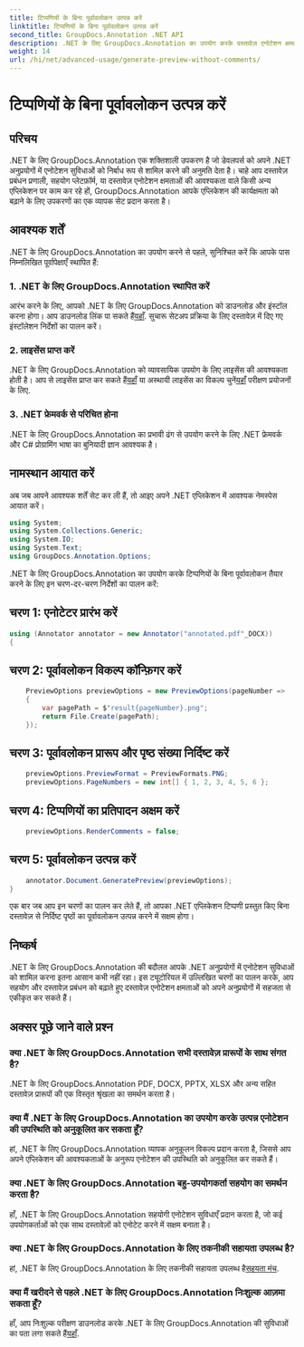 ```yaml
---
title: टिप्पणियों के बिना पूर्वावलोकन उत्पन्न करें
linktitle: टिप्पणियों के बिना पूर्वावलोकन उत्पन्न करें
second_title: GroupDocs.Annotation .NET API
description: .NET के लिए GroupDocs.Annotation का उपयोग करके दस्तावेज़ एनोटेशन क्षमताओं को अपने .NET अनुप्रयोगों में सहजता से एकीकृत करने का तरीका जानें।
weight: 14
url: /hi/net/advanced-usage/generate-preview-without-comments/
---
```


# टिप्पणियों के बिना पूर्वावलोकन उत्पन्न करें

## परिचय
.NET के लिए GroupDocs.Annotation एक शक्तिशाली उपकरण है जो डेवलपर्स को अपने .NET अनुप्रयोगों में एनोटेशन सुविधाओं को निर्बाध रूप से शामिल करने की अनुमति देता है। चाहे आप दस्तावेज़ प्रबंधन प्रणाली, सहयोग प्लेटफ़ॉर्म, या दस्तावेज़ एनोटेशन क्षमताओं की आवश्यकता वाले किसी अन्य एप्लिकेशन पर काम कर रहे हों, GroupDocs.Annotation आपके एप्लिकेशन की कार्यक्षमता को बढ़ाने के लिए उपकरणों का एक व्यापक सेट प्रदान करता है।
## आवश्यक शर्तें
.NET के लिए GroupDocs.Annotation का उपयोग करने से पहले, सुनिश्चित करें कि आपके पास निम्नलिखित पूर्वापेक्षाएँ स्थापित हैं:
### 1. .NET के लिए GroupDocs.Annotation स्थापित करें
 आरंभ करने के लिए, आपको .NET के लिए GroupDocs.Annotation को डाउनलोड और इंस्टॉल करना होगा। आप डाउनलोड लिंक पा सकते हैं[यहाँ](https://releases.groupdocs.com/annotation/net/). सुचारू सेटअप प्रक्रिया के लिए दस्तावेज़ में दिए गए इंस्टॉलेशन निर्देशों का पालन करें।
### 2. लाइसेंस प्राप्त करें
 .NET के लिए GroupDocs.Annotation को व्यावसायिक उपयोग के लिए लाइसेंस की आवश्यकता होती है। आप से लाइसेंस प्राप्त कर सकते हैं[यहाँ](https://purchase.groupdocs.com/buy) या अस्थायी लाइसेंस का विकल्प चुनें[यहाँ](https://purchase.groupdocs.com/temporary-license/) परीक्षण प्रयोजनों के लिए.
### 3. .NET फ्रेमवर्क से परिचित होना
.NET के लिए GroupDocs.Annotation का प्रभावी ढंग से उपयोग करने के लिए .NET फ्रेमवर्क और C# प्रोग्रामिंग भाषा का बुनियादी ज्ञान आवश्यक है।

## नामस्थान आयात करें
अब जब आपने आवश्यक शर्तें सेट कर ली हैं, तो आइए अपने .NET एप्लिकेशन में आवश्यक नेमस्पेस आयात करें।

```csharp
using System;
using System.Collections.Generic;
using System.IO;
using System.Text;
using GroupDocs.Annotation.Options;
```

.NET के लिए GroupDocs.Annotation का उपयोग करके टिप्पणियों के बिना पूर्वावलोकन तैयार करने के लिए इन चरण-दर-चरण निर्देशों का पालन करें:
## चरण 1: एनोटेटर प्रारंभ करें
```csharp
using (Annotator annotator = new Annotator("annotated.pdf"_DOCX))
{
```
## चरण 2: पूर्वावलोकन विकल्प कॉन्फ़िगर करें
```csharp
    PreviewOptions previewOptions = new PreviewOptions(pageNumber =>
    {
        var pagePath = $"result{pageNumber}.png";
        return File.Create(pagePath);
    });
```
## चरण 3: पूर्वावलोकन प्रारूप और पृष्ठ संख्या निर्दिष्ट करें
```csharp
    previewOptions.PreviewFormat = PreviewFormats.PNG;
    previewOptions.PageNumbers = new int[] { 1, 2, 3, 4, 5, 6 };
```
## चरण 4: टिप्पणियों का प्रतिपादन अक्षम करें
```csharp
    previewOptions.RenderComments = false;
```
## चरण 5: पूर्वावलोकन उत्पन्न करें
```csharp
    annotator.Document.GeneratePreview(previewOptions);
}
```
एक बार जब आप इन चरणों का पालन कर लेते हैं, तो आपका .NET एप्लिकेशन टिप्पणी प्रस्तुत किए बिना दस्तावेज़ से निर्दिष्ट पृष्ठों का पूर्वावलोकन उत्पन्न करने में सक्षम होगा।

## निष्कर्ष
.NET के लिए GroupDocs.Annotation की बदौलत आपके .NET अनुप्रयोगों में एनोटेशन सुविधाओं को शामिल करना इतना आसान कभी नहीं रहा। इस ट्यूटोरियल में उल्लिखित चरणों का पालन करके, आप सहयोग और दस्तावेज़ प्रबंधन को बढ़ाते हुए दस्तावेज़ एनोटेशन क्षमताओं को अपने अनुप्रयोगों में सहजता से एकीकृत कर सकते हैं।
## अक्सर पूछे जाने वाले प्रश्न
### क्या .NET के लिए GroupDocs.Annotation सभी दस्तावेज़ प्रारूपों के साथ संगत है?
.NET के लिए GroupDocs.Annotation PDF, DOCX, PPTX, XLSX और अन्य सहित दस्तावेज़ प्रारूपों की एक विस्तृत श्रृंखला का समर्थन करता है।
### क्या मैं .NET के लिए GroupDocs.Annotation का उपयोग करके उत्पन्न एनोटेशन की उपस्थिति को अनुकूलित कर सकता हूँ?
हां, .NET के लिए GroupDocs.Annotation व्यापक अनुकूलन विकल्प प्रदान करता है, जिससे आप अपने एप्लिकेशन की आवश्यकताओं के अनुरूप एनोटेशन की उपस्थिति को अनुकूलित कर सकते हैं।
### क्या .NET के लिए GroupDocs.Annotation बहु-उपयोगकर्ता सहयोग का समर्थन करता है?
हाँ, .NET के लिए GroupDocs.Annotation सहयोगी एनोटेशन सुविधाएँ प्रदान करता है, जो कई उपयोगकर्ताओं को एक साथ दस्तावेज़ों को एनोटेट करने में सक्षम बनाता है।
### क्या .NET के लिए GroupDocs.Annotation के लिए तकनीकी सहायता उपलब्ध है?
 हां, .NET के लिए GroupDocs.Annotation के लिए तकनीकी सहायता उपलब्ध है[सहयता मंच](https://forum.groupdocs.com/c/annotation/10).
### क्या मैं खरीदने से पहले .NET के लिए GroupDocs.Annotation निःशुल्क आज़मा सकता हूँ?
 हाँ, आप निःशुल्क परीक्षण डाउनलोड करके .NET के लिए GroupDocs.Annotation की सुविधाओं का पता लगा सकते हैं[यहाँ](https://releases.groupdocs.com/).
